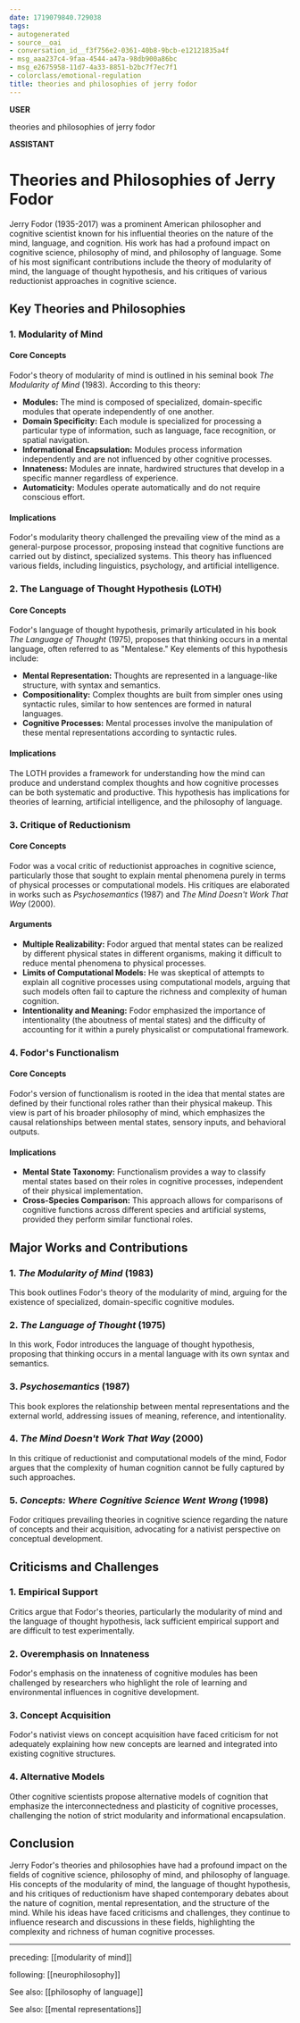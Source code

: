 ```yaml
---
date: 1719079840.729038
tags:
- autogenerated
- source__oai
- conversation_id__f3f756e2-0361-40b8-9bcb-e12121835a4f
- msg_aaa237c4-9faa-4544-a47a-98db900a86bc
- msg_e2675958-11d7-4a33-8851-b2bc7f7ec7f1
- colorclass/emotional-regulation
title: theories and philosophies of jerry fodor
---
```


**USER**

theories and philosophies of jerry fodor


**ASSISTANT**

# Theories and Philosophies of Jerry Fodor

Jerry Fodor (1935-2017) was a prominent American philosopher and cognitive scientist known for his influential theories on the nature of the mind, language, and cognition. His work has had a profound impact on cognitive science, philosophy of mind, and philosophy of language. Some of his most significant contributions include the theory of modularity of mind, the language of thought hypothesis, and his critiques of various reductionist approaches in cognitive science.

## Key Theories and Philosophies

### 1. Modularity of Mind

#### Core Concepts
Fodor's theory of modularity of mind is outlined in his seminal book *The Modularity of Mind* (1983). According to this theory:
- **Modules:** The mind is composed of specialized, domain-specific modules that operate independently of one another.
- **Domain Specificity:** Each module is specialized for processing a particular type of information, such as language, face recognition, or spatial navigation.
- **Informational Encapsulation:** Modules process information independently and are not influenced by other cognitive processes.
- **Innateness:** Modules are innate, hardwired structures that develop in a specific manner regardless of experience.
- **Automaticity:** Modules operate automatically and do not require conscious effort.

#### Implications
Fodor's modularity theory challenged the prevailing view of the mind as a general-purpose processor, proposing instead that cognitive functions are carried out by distinct, specialized systems. This theory has influenced various fields, including linguistics, psychology, and artificial intelligence.

### 2. The Language of Thought Hypothesis (LOTH)

#### Core Concepts
Fodor's language of thought hypothesis, primarily articulated in his book *The Language of Thought* (1975), proposes that thinking occurs in a mental language, often referred to as "Mentalese." Key elements of this hypothesis include:
- **Mental Representation:** Thoughts are represented in a language-like structure, with syntax and semantics.
- **Compositionality:** Complex thoughts are built from simpler ones using syntactic rules, similar to how sentences are formed in natural languages.
- **Cognitive Processes:** Mental processes involve the manipulation of these mental representations according to syntactic rules.

#### Implications
The LOTH provides a framework for understanding how the mind can produce and understand complex thoughts and how cognitive processes can be both systematic and productive. This hypothesis has implications for theories of learning, artificial intelligence, and the philosophy of language.

### 3. Critique of Reductionism

#### Core Concepts
Fodor was a vocal critic of reductionist approaches in cognitive science, particularly those that sought to explain mental phenomena purely in terms of physical processes or computational models. His critiques are elaborated in works such as *Psychosemantics* (1987) and *The Mind Doesn't Work That Way* (2000).

#### Arguments
- **Multiple Realizability:** Fodor argued that mental states can be realized by different physical states in different organisms, making it difficult to reduce mental phenomena to physical processes.
- **Limits of Computational Models:** He was skeptical of attempts to explain all cognitive processes using computational models, arguing that such models often fail to capture the richness and complexity of human cognition.
- **Intentionality and Meaning:** Fodor emphasized the importance of intentionality (the aboutness of mental states) and the difficulty of accounting for it within a purely physicalist or computational framework.

### 4. Fodor's Functionalism

#### Core Concepts
Fodor's version of functionalism is rooted in the idea that mental states are defined by their functional roles rather than their physical makeup. This view is part of his broader philosophy of mind, which emphasizes the causal relationships between mental states, sensory inputs, and behavioral outputs.

#### Implications
- **Mental State Taxonomy:** Functionalism provides a way to classify mental states based on their roles in cognitive processes, independent of their physical implementation.
- **Cross-Species Comparison:** This approach allows for comparisons of cognitive functions across different species and artificial systems, provided they perform similar functional roles.

## Major Works and Contributions

### 1. *The Modularity of Mind* (1983)
This book outlines Fodor's theory of the modularity of mind, arguing for the existence of specialized, domain-specific cognitive modules.

### 2. *The Language of Thought* (1975)
In this work, Fodor introduces the language of thought hypothesis, proposing that thinking occurs in a mental language with its own syntax and semantics.

### 3. *Psychosemantics* (1987)
This book explores the relationship between mental representations and the external world, addressing issues of meaning, reference, and intentionality.

### 4. *The Mind Doesn't Work That Way* (2000)
In this critique of reductionist and computational models of the mind, Fodor argues that the complexity of human cognition cannot be fully captured by such approaches.

### 5. *Concepts: Where Cognitive Science Went Wrong* (1998)
Fodor critiques prevailing theories in cognitive science regarding the nature of concepts and their acquisition, advocating for a nativist perspective on conceptual development.

## Criticisms and Challenges

### 1. Empirical Support
Critics argue that Fodor's theories, particularly the modularity of mind and the language of thought hypothesis, lack sufficient empirical support and are difficult to test experimentally.

### 2. Overemphasis on Innateness
Fodor's emphasis on the innateness of cognitive modules has been challenged by researchers who highlight the role of learning and environmental influences in cognitive development.

### 3. Concept Acquisition
Fodor's nativist views on concept acquisition have faced criticism for not adequately explaining how new concepts are learned and integrated into existing cognitive structures.

### 4. Alternative Models
Other cognitive scientists propose alternative models of cognition that emphasize the interconnectedness and plasticity of cognitive processes, challenging the notion of strict modularity and informational encapsulation.

## Conclusion

Jerry Fodor's theories and philosophies have had a profound impact on the fields of cognitive science, philosophy of mind, and philosophy of language. His concepts of the modularity of mind, the language of thought hypothesis, and his critiques of reductionism have shaped contemporary debates about the nature of cognition, mental representation, and the structure of the mind. While his ideas have faced criticisms and challenges, they continue to influence research and discussions in these fields, highlighting the complexity and richness of human cognitive processes.


---

preceding: [[modularity of mind]]  


following: [[neurophilosophy]]

See also: [[philosophy of language]]


See also: [[mental representations]]